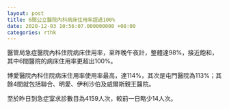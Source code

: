 ```yaml
---
layout: post
title: 6間公立醫院內科病床住用率超過100%
date: 2020-12-03 10:56:07.000000000 +08:00
categories: rthk
---
```


醫管局急症醫院內科住院病床住用率，至昨晚午夜計，整體達98%，接近飽和，其中6間醫院的病床住用率更超出100%。

博愛醫院內科住院病床住用率使用率最高，達114%，其次是屯門醫院為113%；其餘4間就包括聯合、明愛、伊利沙伯及威爾斯親王醫院。

至於昨日到急症室求診數目為4159人次，較前一日略少14人次。
